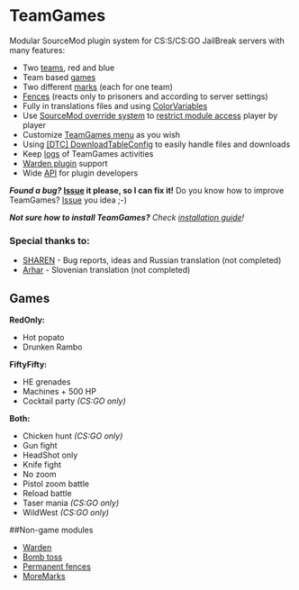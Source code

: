 # TeamGames

Modular SourceMod plugin system for CS:S/CS:GO JailBreak servers with many features:
- Two [teams](https://github.com/KissLick/TeamGames/wiki/Teams), red and blue
- Team based [games](https://github.com/KissLick/TeamGames/wiki/Games)
- Two different [marks](https://github.com/KissLick/TeamGames/wiki/Marks) (each for one team)
- [Fences](https://github.com/KissLick/TeamGames/wiki/Fences) (reacts only to prisoners and according to server settings)
- Fully in translations files and using [ColorVariables](https://github.com/KissLick/ColorVariables)
- Use [SourceMod override system](https://wiki.alliedmods.net/Overriding_Command_Access_%28SourceMod%29) to [restrict module access](https://github.com/KissLick/TeamGames/wiki/Module-config#overriding-menu-items-access) player by player
- Customize [TeamGames menu](https://github.com/KissLick/TeamGames/wiki/Module-config) as you wish
- Using [[DTC] DownloadTableConfig](https://github.com/KissLick/DownloadTableConfig) to easily handle files and downloads
- Keep [logs](https://github.com/KissLick/TeamGames/wiki/Logs) of TeamGames activities
- [Warden plugin](https://github.com/KissLick/TeamGames/wiki/Warden-plugin) support
- Wide [API](http://www.teamgames.ga/teamgames) for plugin developers

***Found a bug?*** **[Issue](https://github.com/KissLick/TeamGames/issues/new?title=Not%20something%20like%20%22bug%22%20or%20%22problem%22%20pls...&labels=bug) it please, so I can fix it!** Do you know how to improve TeamGames? [Issue](https://github.com/KissLick/TeamGames/issues/new?title=Not%20something%20like%20%22improvement%22%20or%20%22good%20idea%22%20pls...&labels=improvement) you idea ;-)

***Not sure how to install TeamGames?*** *Check [installation guide](https://github.com/KissLick/TeamGames/wiki/Installation-guide)!*

### Special thanks to:
- [SHAREN](https://github.com/SHAREN) - Bug reports, ideas and Russian translation (not completed)
- [Arhar](http://steamcommunity.com/profiles/76561198015855520/) - Slovenian translation  (not completed)

## Games

**RedOnly:**
- Hot popato
- Drunken Rambo

**FiftyFifty:**
- HE grenades
- Machines + 500 HP
- Cocktail party *(CS:GO only)*

**Both:**
- Chicken hunt *(CS:GO only)*
- Gun fight
- HeadShot only
- Knife fight
- No zoom
- Pistol zoom battle
- Reload battle
- Taser mania *(CS:GO only)*
- WildWest *(CS:GO only)*

##Non-game modules
- [Warden](https://github.com/KissLick/TeamGames/wiki/Warden-plugin)
- [Bomb toss](https://github.com/KissLick/TeamGames/wiki/BombToss)
- [Permanent fences](https://github.com/KissLick/TeamGames/wiki/Permanent-fences)
- [MoreMarks](https://github.com/KissLick/TeamGames/wiki/MoreMarks)

